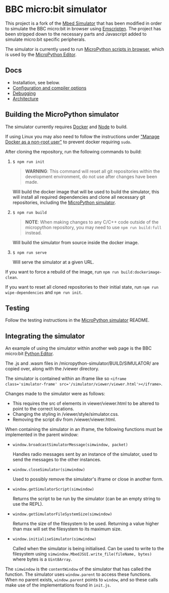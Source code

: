 # BBC micro:bit simulator

This project is a fork of the [Mbed Simulator](https://github.com/janjongboom/mbed-simulator) that has been modified in order to simulate the BBC micro:bit in browser using [Emscripten](https://emscripten.org/). The project has been stripped down to the necessary parts and Javascript added to simulate micro:bit specific peripherals.

The simulator is currently used to run [MicroPython scripts in browser](https://github.com/microbit-foundation/micropython-simulator), which is used by the [MicroPython Editor](https://github.com/bbcmicrobit/PythonEditor).

## Docs

* Installation, see below.
* [Configuration and compiler options](docs/simconfig.md)
* [Debugging](docs/debugging.md)
* [Architecture](docs/architecture.md)

## Building the MicroPython simulator

The simulator currently requires [Docker](https://www.docker.com/) and [Node](https://nodejs.org) to build.

If using Linux you may also need to follow the instructions under ["Manage Docker as a non-root user"](https://docs.docker.com/install/linux/linux-postinstall/) to prevent docker requiring `sudo`.

After cloning the repository, run the following commands to build:


1.
    ```
    $ npm run init
    ```
    > **WARNING**: This command will reset all git repositories within the development environment, do not use after changes have been made.

    Will build the docker image that will be used to build the simulator, this will install all required dependencies and clone all necessary git repositories, including the [MicroPython simulator](https://github.com/microbit-foundation/micropython-simulator).

2.
    ```
    $ npm run build
    ```
    > **NOTE**: When making changes to any C/C++ code outside of the micropython repository, you may need to use `npm run build:full` instead.

    Will build the simulator from source inside the docker image.

3.
    ```
    $ npm run serve
    ```
    Will serve the simulator at a given URL.


If you want to force a rebuild of the image, run `npm run build:dockerimage-clean`.

If you want to reset all cloned repositories to their initial state, run `npm run wipe-dependencies` and `npm run init`.

## Testing

Follow the testing instructions in the [MicroPython simulator](https://github.com/microbit-foundation/micropython-simulator) README.

## Integrating the simulator

An example of using the simulator within another web page is the BBC micro:bit [Python Editor](https://github.com/microbit-foundation/python-editor).

The .js and .wasm files in /micropython-simulator/BUILD/SIMULATOR/ are copied over, along with the /viewer directory.

The simulator is contained within an iframe like so `<iframe class='simulator-frame' src='/simulator/viewer/viewer.html'></iframe>`.

Changes made to the simulator were as follows:
- This requires the src of elements in viewer/viewer.html to be altered to point to the correct locations.
- Changing the styling in /viewer/style/simulator.css.
- Removing the script div from /viewer/viewer.html.

When containing the simulator in an iframe, the following functions must be implemented in the parent window:

-
    ```
    window.broadcastSimulatorMessage(simwindow, packet)
    ```
    Handles radio messages sent by an instance of the simulator, used to send the messages to the other instances.

-
    ```
    window.closeSimulator(simwindow)
    ```
    Used to possibly remove the simulator's iframe or close in another form.

-
    ```
    window.getSimulatorScript(simwindow)
    ```
    Returns the script to be run by the simulator (can be an empty string to use the REPL).

-
    ```
    window.getSimulatorFileSystemSize(simwindow)
    ```
    Returns the size of the filesystem to be used. Returning a value higher than max will set the filesystem to its maximum size.

-
    ```
    window.initialiseSimulator(simwindow)
    ```
    Called when the simulator is being initialised. Can be used to write to the filesystem using `simwindow.MbedJSUI.write_file(fileName, bytes)` where bytes is a `Uint8Array`.

The `simwindow` is the `contentWindow` of the simulator that has called the function.
The simulator uses `window.parent` to access these functions. When no parent exists, `window.parent` points to `window`, and so these calls make use of the implementations found in `init.js`.